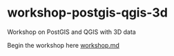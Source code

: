 # workshop-postgis-qgis-3d

Workshop on PostGIS and QGIS with 3D data

Begin the workshop here [workshop.md](workshop.md)
